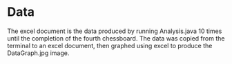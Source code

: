 # Data

The excel document is the data produced by running Analysis.java 10 times until the completion of the fourth chessboard.  The data was copied from the terminal to an excel document, then graphed using excel to produce the DataGraph.jpg image. 
